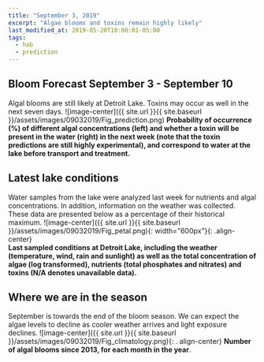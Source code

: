 ```yaml
---
title: "September 3, 2019"
excerpt: "Algae blooms and toxins remain highly likely"
last_modified_at: 2019-05-20T10:00:01-05:00
tags: 
  - hab
  - prediction
---
```

## Bloom Forecast September 3 - September 10
Algal blooms are still likely at Detroit Lake. Toxins may occur as well in the next seven days.
![image-center]({{ site.url }}{{ site.baseurl }}/assets/images/09032019/Fig_prediction.png)
__Probability of occurrence (%) of different algal concentrations (left) and whether a toxin will be  present in the water (right) in the next week (note that the toxin predictions are still highly      experimental), and correspond to water at the lake before transport and treatment.__

## Latest lake conditions
Water samples from the lake were analyzed last week for nutrients and algal concentrations. In       addition, information on the weather was collected. These data are presented below as a percentage   of their historical maximum.
![image-center]({{ site.url }}{{ site.baseurl }}/assets/images/09032019/Fig_petal.png){:             width="600px"}{: .align-center}
<br clear="all" />
__Last sampled conditions at Detroit Lake, including the weather (temperature, wind, rain and        sunlight) as well as the total concentration of algae (log transformed), nutrients (total phosphates and nitrates) and  toxins (N/A denotes unavailable data).__

## Where we are in the season
September is towards the end of the bloom season. We can expect the algae levels to decline as cooler weather arrives and light exposure declines.
![image-center]({{ site.url }}{{ site.baseurl }}/assets/images/09032019/Fig_climatology.png){: .     align-center}
__Number of algal blooms since 2013, for each month in the year__.
